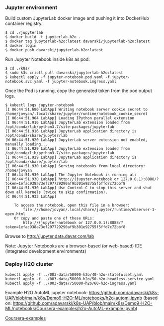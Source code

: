 ### Jupyter environment

Build custom JupyterLab docker image and pushing it into DockerHub container registry.
```
$ cd ./jupyterlab
$ docker build -t jupyterlab-h2o .
$ docker tag jupyterlab-h2o:latest davarski/jupyterlab-h2o:latest
$ docker login 
$ docker push davarski/jupyterlab-h2o:latest

```
Run Jupyter Notebook inside k8s as pod:
```
$ cd ./k8s/
$ sudo k3s crictl pull davarski/jupyterlab-h2o:latest
$ kubectl apply -f jupyter-notebook.pod.yaml -f jupyter-notebook.svc.yaml -f jupyter-notebook.ingress.yaml

```
Once the Pod is running, copy the generated token from the pod output logs.
```
$ kubectl logs jupyter-notebook
[I 06:44:51.680 LabApp] Writing notebook server cookie secret to /home/jovyan/.local/share/jupyter/runtime/notebook_cookie_secret
[I 06:44:51.904 LabApp] Loading IPython parallel extension
[I 06:44:51.916 LabApp] JupyterLab extension loaded from /opt/conda/lib/python3.7/site-packages/jupyterlab
[I 06:44:51.916 LabApp] JupyterLab application directory is /opt/conda/share/jupyter/lab
[W 06:44:51.920 LabApp] JupyterLab server extension not enabled, manually loading...
[I 06:44:51.929 LabApp] JupyterLab extension loaded from /opt/conda/lib/python3.7/site-packages/jupyterlab
[I 06:44:51.929 LabApp] JupyterLab application directory is /opt/conda/share/jupyter/lab
[I 06:44:51.930 LabApp] Serving notebooks from local directory: /home/jovyan
[I 06:44:51.930 LabApp] The Jupyter Notebook is running at:
[I 06:44:51.930 LabApp] http://(jupyter-notebook or 127.0.0.1):8888/?token=1efac938a73ef297729290af9b301e92755f5ffd7c72bbf8
[I 06:44:51.930 LabApp] Use Control-C to stop this server and shut down all kernels (twice to skip confirmation).
[C 06:44:51.933 LabApp] 
    
    To access the notebook, open this file in a browser:
        file:///home/jovyan/.local/share/jupyter/runtime/nbserver-1-open.html
    Or copy and paste one of these URLs:
        http://(jupyter-notebook or 127.0.0.1):8888/?token=1efac938a73ef297729290af9b301e92755f5ffd7c72bbf8
```
Browse to http://jupyter.data.davar.com/lab 

Note: Jupyter Notebooks are a browser-based (or web-based) IDE (integrated development environments)


### Deploy H2O cluster
```
kubectl apply -f ../003-data/50000-h2o/40-h2o-statefulset.yaml
kubectl apply -f ../003-data/50000-h2o/50-h2o-headless-service.yaml
kubectl apply -f ../003-data//50000-h2o/60-h2o-ingress.yaml
```

Example H2O AutoML jupyter notebook: https://github.com/adavarski/k8s-UAP/blob/main/k8s/Demo9-H2O-ML/notebooks/h2o-automl.ipynb (based on: https://github.com/adavarski/k8s-UAP/blob/main/k8s/Demo9-H2O-ML/notebooks/Coursera-examples/h2o-AutoML-example.ipynb)


[Coursera-examples](https://github.com/adavarski/k8s-UAP/tree/main/k8s/Demo9-H2O-ML/notebooks/Coursera-examples)

